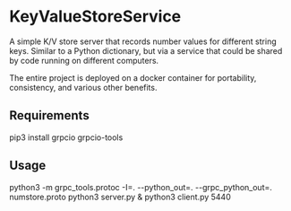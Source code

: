 # KeyValueStoreService
A simple K/V store server that records number values for different string keys. Similar to a Python dictionary, but via a service that could be shared by code running on different computers.

The entire project is deployed on a docker container for portability, consistency, and various other benefits.

## Requirements
pip3 install grpcio grpcio-tools

## Usage
python3 -m grpc_tools.protoc -I=. --python_out=. --grpc_python_out=. numstore.proto
python3 server.py &
python3 client.py 5440
